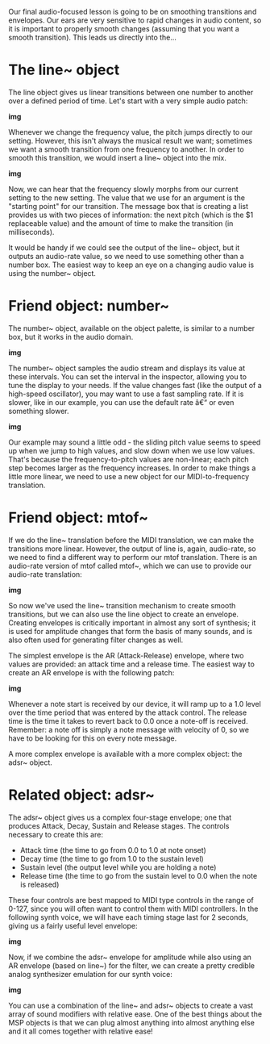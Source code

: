 Our final audio-focused lesson is going to be on smoothing transitions and envelopes. Our ears are very sensitive to rapid changes in audio content, so it is important to properly smooth changes (assuming that you want a smooth transition). This leads us directly into the...

# The line~ object
The line object gives us linear transitions between one number to another over a defined period of time. Let's start with a very simple audio patch:

__img__

Whenever we change the frequency value, the pitch jumps directly to our setting. However, this isn't always the musical result we want; sometimes we want a smooth transition from one frequency to another. In order to smooth this transition, we would insert a line~ object into the mix.

__img__

Now, we can hear that the frequency slowly morphs from our current setting to the new setting. The value that we use for an argument is the "starting point" for our transition. The message box that is creating a list provides us with two pieces of information: the next pitch (which is the $1 replaceable value) and the amount of time to make the transition (in milliseconds).

It would be handy if we could see the output of the line~ object, but it outputs an audio-rate value, so we need to use something other than a number box. The easiest way to keep an eye on a changing audio value is using the number~ object.

# Friend object: number~
The number~ object, available on the object palette, is similar to a number box, but it works in the audio domain.

__img__

The number~ object samples the audio stream and displays its value at these intervals. You can set the interval in the inspector, allowing you to tune the display to your needs. If the value changes fast (like the output of a high-speed oscillator), you may want to use a fast sampling rate. If it is slower, like in our example, you can use the default rate â€“ or even something slower.

__img__

Our example may sound a little odd - the sliding pitch value seems to speed up when we jump to high values, and slow down when we use low values. That's because the frequency-to-pitch values are non-linear; each pitch step becomes larger as the frequency increases. In order to make things a little more linear, we need to use a new object for our MIDI-to-frequency translation.

# Friend object: mtof~
If we do the line~ translation before the MIDI translation, we can make the transitions more linear. However, the output of line is, again, audio-rate, so we need to find a different way to perform our mtof translation. There is an audio-rate version of mtof called mtof~, which we can use to provide our audio-rate translation:

__img__

So now we've used the line~ transition mechanism to create smooth transitions, but we can also use the line object to create an envelope. Creating envelopes is critically important in almost any sort of synthesis; it is used for amplitude changes that form the basis of many sounds, and is also often used for generating filter changes as well.

The simplest envelope is the AR (Attack-Release) envelope, where two values are provided: an attack time and a release time. The easiest way to create an AR envelope is with the following patch:

__img__

Whenever a note start is received by our device, it will ramp up to a 1.0 level over the time period that was entered by the attack control. The release time is the time it takes to revert back to 0.0 once a note-off is received. Remember: a note off is simply a note message with velocity of 0, so we have to be looking for this on every note message.

A more complex envelope is available with a more complex object: the adsr~ object.

# Related object: adsr~
The adsr~ object gives us a complex four-stage envelope; one that produces Attack, Decay, Sustain and Release stages. The controls necessary to create this are:

- Attack time (the time to go from 0.0 to 1.0 at note onset)
- Decay time (the time to go from 1.0 to the sustain level)
- Sustain level (the output level while you are holding a note)
- Release time (the time to go from the sustain level to 0.0 when the note is released)

These four controls are best mapped to MIDI type controls in the range of 0-127, since you will often want to control them with MIDI controllers. In the following synth voice, we will have each timing stage last for 2 seconds, giving us a fairly useful level envelope:

__img__

Now, if we combine the adsr~ envelope for amplitude while also using an AR envelope (based on line~) for the filter, we can create a pretty credible analog synthesizer emulation for our synth voice:

__img__

You can use a combination of the line~ and adsr~ objects to create a vast array of sound modifiers with relative ease. One of the best things about the MSP objects is that we can plug almost anything into almost anything else and it all comes together with relative ease!
